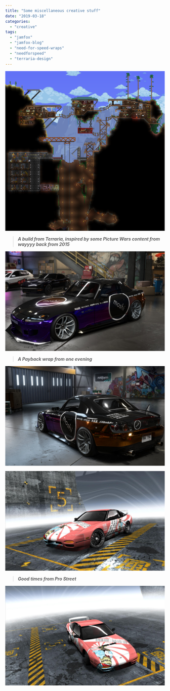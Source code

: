 ```yaml
---
title: "Some miscellaneous creative stuff"
date: "2019-03-18"
categories: 
  - "creative"
tags: 
  - "jamfox"
  - "jamfox-blog"
  - "need-for-speed-wraps"
  - "needforspeed"
  - "terraria-design"
---
```


![](/images/corruppurequarry.png)

> _**A build from Terraria, inspired by some Picture Wars content from wayyyy back from 2015**_

![](/images/0001-1.jpg)

> _**A Payback wrap from one evening**_

![](/images/0003-1.jpg)

![](/images/nfsprostreet001.jpg)

> _**Good times from Pro Street**_

![](/images/nfsprostreet002.jpg)

